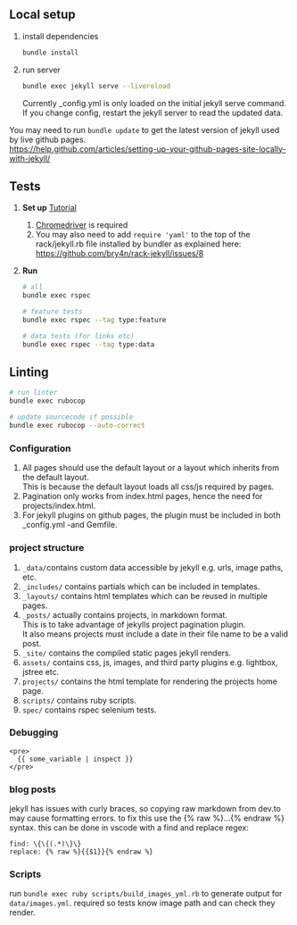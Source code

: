 ## Local setup
1. install dependencies
    ```bash
    bundle install
    ```
1. run server
    ```bash
    bundle exec jekyll serve --livereload
    ```

    Currently \_config.yml is only loaded on the initial jekyll serve command.  
    If you change config, restart the jekyll server to read the updated data.

You may need to run `bundle update` to get the latest version of jekyll used by live github pages.  
https://help.github.com/articles/setting-up-your-github-pages-site-locally-with-jekyll/

## Tests 
1. **Set up** [Tutorial](https://gist.github.com/deanmarano/aeae5cd2d357fec1b06e30ead397d4e3)  
    1. [Chromedriver](https://sites.google.com/a/chromium.org/chromedriver/downloads) is required  
    1. You may also need to add `require 'yaml'` to the top of the rack/jekyll.rb file installed by bundler as explained here:
    https://github.com/bry4n/rack-jekyll/issues/8

1. **Run**  

    ```bash
    # all
    bundle exec rspec

    # feature tests
    bundle exec rspec --tag type:feature

    # data tests (for links etc)
    bundle exec rspec --tag type:data
    ```

## Linting
```bash
# run linter
bundle exec rubocop

# update sourcecode if possible
bundle exec rubocop --auto-correct
```

### Configuration
1. All pages should use the default layout or a layout which inherits from the default layout.  
This is because the default layout loads all css/js required by pages.
1. Pagination only works from index.html pages, hence the need for projects/index.html.
1. For jekyll plugins on github pages, the plugin must be included in both \_config.yml -and Gemfile.

### project structure
1. `_data/`contains custom data accessible by jekyll e.g. urls, image paths, etc.
1. `_includes/` contains partials which can be included in templates.  
1. `_layouts/` contains html templates which can be reused in multiple pages.  
1. `_posts/` actually contains projects, in markdown format.  
  This is to take advantage of jekylls project pagination plugin.  
  It also means projects must include a date in their file name to be a valid post.  
1. `_site/` contains the compiled static pages jekyll renders.  
1. `assets/` contains css, js, images, and third party plugins e.g. lightbox, jstree etc.  
1. `projects/` contains the html template for rendering the projects home page.   
1. `scripts/` contains ruby scripts.     
1. `spec/` contains rspec selenium tests.  

### Debugging
```jekyll
<pre>
  {{ some_variable | inspect }}
</pre>
```

### blog posts
jekyll has issues with curly braces, so copying raw markdown from dev.to may cause formatting errors.
to fix this use the {% raw %}...{% endraw %} syntax.
this can be done in vscode with a find and replace regex:
```
find: \{\{(.*)\}\}
replace: {% raw %}{{$1}}{% endraw %}
```

### Scripts
run `bundle exec ruby scripts/build_images_yml.rb` to generate output for `data/images.yml`.
required so tests know image path and can check they render.